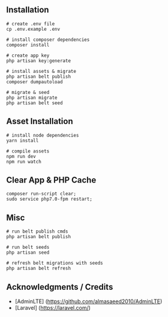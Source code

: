 ## Installation

```
# create .env file
cp .env.example .env

# install composer dependencies
composer install

# create app key
php artisan key:generate

# install assets & migrate
php artisan belt publish
composer dumpautoload

# migrate & seed
php artisan migrate
php artisan belt seed
```

## Asset Installation

```
# install node dependencies
yarn install

# compile assets
npm run dev
npm run watch
```

## Clear App & PHP Cache

```
composer run-script clear; 
sudo service php7.0-fpm restart;
```

## Misc

```
# run belt publish cmds
php artisan belt publish

# run belt seeds
php artisan seed

# refresh belt migrations with seeds
php artisan belt refresh
```

## Acknowledgments / Credits

* [AdminLTE] (https://github.com/almasaeed2010/AdminLTE)
* [Laravel] (https://laravel.com/)